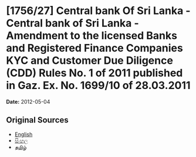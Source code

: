 # [1756/27] Central bank Of Sri Lanka - Central bank of Sri Lanka - Amendment to the licensed Banks and Registered Finance Companies KYC and Customer Due Diligence (CDD) Rules No. 1 of 2011 published in Gaz. Ex. No. 1699/10 of 28.03.2011

**Date:** 2012-05-04

## Original Sources

- [English](https://documents.gov.lk/view/extra-gazettes/2012/5/1756-27_E.pdf)
- [සිංහල](https://documents.gov.lk/view/extra-gazettes/2012/5/1756-27_S.pdf)
- [தமிழ்](https://documents.gov.lk/view/extra-gazettes/2012/5/1756-27_T.pdf)
